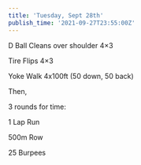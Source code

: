 ```yaml
---
title: 'Tuesday, Sept 28th'
publish_time: '2021-09-27T23:55:00Z'
---
```


D Ball Cleans over shoulder 4×3

Tire Flips 4×3

Yoke Walk 4x100ft (50 down, 50 back)

Then,

3 rounds for time:

1 Lap Run

500m Row

25 Burpees

